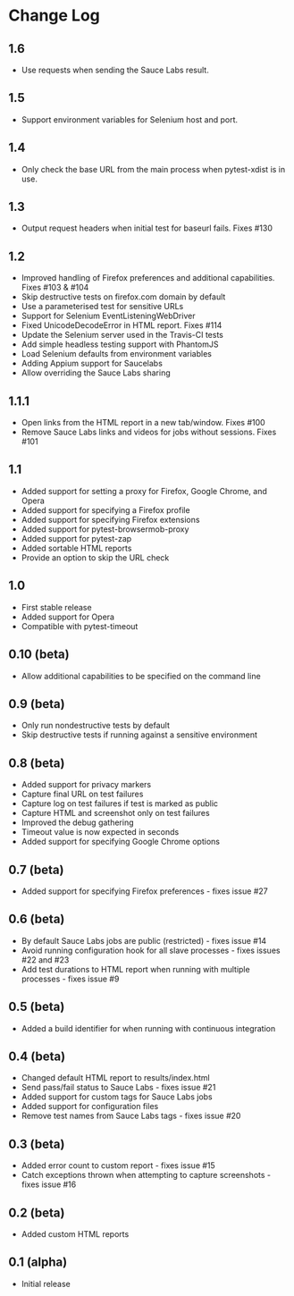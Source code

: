 Change Log
==========

1.6
---
* Use requests when sending the Sauce Labs result.

1.5
---
* Support environment variables for Selenium host and port.

1.4
---
* Only check the base URL from the main process when pytest-xdist is in use.

1.3
---
* Output request headers when initial test for baseurl fails. Fixes #130

1.2
-----
* Improved handling of Firefox preferences and additional capabilities. Fixes #103 & #104
* Skip destructive tests on firefox.com domain by default
* Use a parameterised test for sensitive URLs
* Support for Selenium EventListeningWebDriver
* Fixed UnicodeDecodeError in HTML report. Fixes #114
* Update the Selenium server used in the Travis-CI tests
* Add simple headless testing support with PhantomJS
* Load Selenium defaults from environment variables
* Adding Appium support for Saucelabs
* Allow overriding the Sauce Labs sharing

1.1.1
-----
* Open links from the HTML report in a new tab/window. Fixes #100
* Remove Sauce Labs links and videos for jobs without sessions. Fixes #101

1.1
---

* Added support for setting a proxy for Firefox, Google Chrome, and Opera
* Added support for specifying a Firefox profile
* Added support for specifying Firefox extensions
* Added support for pytest-browsermob-proxy
* Added support for pytest-zap
* Added sortable HTML reports
* Provide an option to skip the URL check

1.0
---

* First stable release
* Added support for Opera
* Compatible with pytest-timeout

0.10 (beta)
-----------

* Allow additional capabilities to be specified on the command line

0.9 (beta)
----------

* Only run nondestructive tests by default
* Skip destructive tests if running against a sensitive environment

0.8 (beta)
----------

 * Added support for privacy markers
 * Capture final URL on test failures
 * Capture log on test failures if test is marked as public
 * Capture HTML and screenshot only on test failures
 * Improved the debug gathering
 * Timeout value is now expected in seconds
 * Added support for specifying Google Chrome options

0.7 (beta)
----------

 * Added support for specifying Firefox preferences - fixes issue #27

0.6 (beta)
----------

 * By default Sauce Labs jobs are public (restricted) - fixes issue #14
 * Avoid running configuration hook for all slave processes - fixes issues #22 and #23
 * Add test durations to HTML report when running with multiple processes - fixes issue #9

0.5 (beta)
----------

 * Added a build identifier for when running with continuous integration

0.4 (beta)
----------

 * Changed default HTML report to results/index.html
 * Send pass/fail status to Sauce Labs - fixes issue #21
 * Added support for custom tags for Sauce Labs jobs
 * Added support for configuration files
 * Remove test names from Sauce Labs tags - fixes issue #20

0.3 (beta)
----------

 * Added error count to custom report - fixes issue #15
 * Catch exceptions thrown when attempting to capture screenshots - fixes issue #16

0.2 (beta)
----------

 * Added custom HTML reports

0.1 (alpha)
-----------

 * Initial release